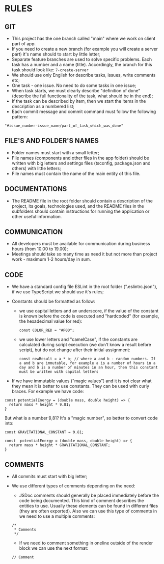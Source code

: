 # RULES

## GIT

- This project has the one branch called "main" where we work on client part of app.
- If you need to create a new branch (for example you will create a server part) it's name should to start by little letter;
- Separate feature branches are used to solve specific problems. Each task has a number and a name (title). Accordingly, the branch for this task should look like:
`7-create-server`
- We should use only English for describe tasks, issues, write comments etc;
- One task - one issue. No need to do some tasks in one issue;
- When task starts, we must clearly describe "definition of done" (describe the full functionality of the task, what should be in the end);
- If the task can be described by item, then we start the items in the description as a numbered list;
- Each commit message and commit command must follow the following pattern:

`"#issue_number-issue_name/part_of_task_which_was_done"`

## FILE'S AND FOLDER'S NAMES

- Folder names must start with a small letter;
- File names (components and other files in the app folder) should be written with big letters and settings files (tsconfig, package.json and others) with little letters;
- File names must contain the name of the main entity of this file.

## DOCUMENTATIONS

- The README file in the root folder should contain a description of the project, its goals, technologies used, and the README files in the subfolders should contain instructions for running the application or other useful information.

## COMMUNICATION

- All developers must be available for communication during business hours (from 10.00 to 19.00);
- Meetings should take so many time as need it but not more than project work - maximum 1-2 hours/day in sum.

## CODE

- We have a standard config file ESLint in the root folder (".eslintrc.json"), if we use TypeScript we should use it's rules;
- Constants should be formatted as follow:

  - we use capital letters and an underscore, if the value of the constant is known before the code is executed and "hardcoded" (for example, the hexadecimal value for red):

	`const COLOR_RED = "#F00";`

  - we use lower letters and "camelCase", if the constants are calculated during script execution (we don't know a result before script), but do not change after their initial assignment:

	`const newResult = a * b; // where a and b - random numbers. If a and b are immutable, for example a is a number of hours in a day and b is a number of minutes in an hour, then this constant must be written with capital letters`

- If we have immutable values ("magic values") and it is not clear what they mean it is better to use constants. They can be used with curly braces. For example we have code:

```
const potentialEnergy = (double mass, double height) => {
  return mass * height * 9.81;
}
```

But what is a number 9,81? It's a "magic number", so better to convert code into:

```
const GRAVITATIONAL_CONSTANT = 9.81;

const  potentialEnergy = (double mass, double height) => {
  return mass * height * GRAVITATIONAL_CONSTANT;
}

```

## COMMENTS

- All commits must start with big letter;

- We use different types of comments depending on the need: 

	- JSDoc comments should generally be placed immediately before the code being documented. This kind of comment describes the entities to use. Usually these elements can be found in different files (they are often exported). Also we can use this type of comments in we need to use a multiple comments:

	```
	/*
	 * Comments
	 */
	```

	- If we need to comment something in oneline outside of the render block we can use the next format:

	`// Comment`

